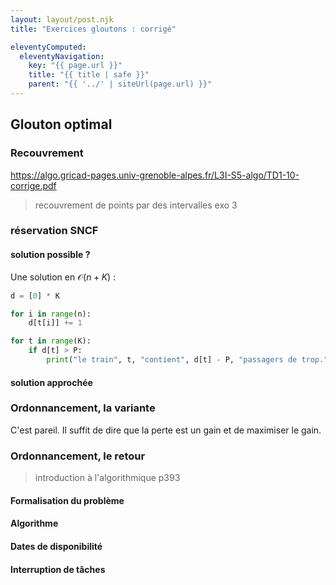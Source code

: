 ```yaml
---
layout: layout/post.njk
title: "Exercices gloutons : corrigé"

eleventyComputed:
  eleventyNavigation:
    key: "{{ page.url }}"
    title: "{{ title | safe }}"
    parent: "{{ '../' | siteUrl(page.url) }}"
---
```


## Glouton optimal

### Recouvrement

<https://algo.gricad-pages.univ-grenoble-alpes.fr/L3I-S5-algo/TD1-10-corrige.pdf>
> recouvrement de points par des intervalles exo 3
### réservation SNCF

#### solution possible ?

Une solution en $\mathcal{O}(n+K)$ : 

```python
d = [0] * K

for i in range(n):
    d[t[i]] += 1

for t in range(K):
    if d[t] > P:
        print("le train", t, "contient", d[t] - P, "passagers de trop.")
```

#### solution approchée


### Ordonnancement, la variante

C'est pareil. Il suffit de dire que la perte est un gain et de maximiser le gain.

### Ordonnancement, le retour

> introduction à l'algorithmique p393

#### Formalisation du problème

#### Algorithme

#### Dates de disponibilité

#### Interruption de tâches

